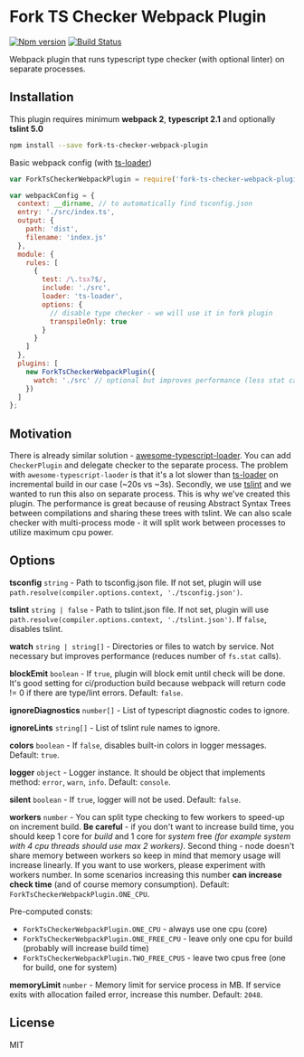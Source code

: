 # Fork TS Checker Webpack Plugin
[![Npm version](https://img.shields.io/npm/v/@realytics/fork-ts-checker-webpack-plugin.svg?style=flat-square)](https://www.npmjs.com/package/@realytics/fork-ts-checker-webpack-plugin)
[![Build Status](https://travis-ci.org/realytics/fork-ts-checker-webpack-plugin.svg?branch=master)](https://travis-ci.org/realytics/fork-ts-checker-webpack-plugin)

Webpack plugin that runs typescript type checker (with optional linter) on separate processes.
 
## Installation ##
This plugin requires minimum **webpack 2**, **typescript 2.1** and optionally **tslint 5.0**
```sh
npm install --save fork-ts-checker-webpack-plugin
```
Basic webpack config (with [ts-loader](https://github.com/TypeStrong/ts-loader))
```js
var ForkTsCheckerWebpackPlugin = require('fork-ts-checker-webpack-plugin');

var webpackConfig = {
  context: __dirname, // to automatically find tsconfig.json
  entry: './src/index.ts',
  output: {
    path: 'dist',
    filename: 'index.js'
  },
  module: {
    rules: [
      {
        test: /\.tsx?$/,
        include: './src',
        loader: 'ts-loader',
        options: {
          // disable type checker - we will use it in fork plugin
          transpileOnly: true 
        }
      }
    ]
  },
  plugins: [
    new ForkTsCheckerWebpackPlugin({
      watch: './src' // optional but improves performance (less stat calls)
    })
  ]
};
```

## Motivation ##
There is already similar solution - [awesome-typescript-loader](https://github.com/s-panferov/awesome-typescript-loader). You can
add `CheckerPlugin` and delegate checker to the separate process. The problem with `awesome-typescript-laoder` is that it's a lot slower 
than [ts-loader](https://github.com/TypeStrong/ts-loader) on incremental build in our case (~20s vs ~3s).
Secondly, we use [tslint](https://palantir.github.io/tslint/) and we wanted to run this also on separate process.
This is why we've created this plugin. The performance is great because of reusing Abstract Syntax Trees between compilations and sharing 
these trees with tslint. We can also scale checker with multi-process mode - it will split work between processes to utilize maximum cpu 
power.

## Options ##
**tsconfig** `string` - Path to tsconfig.json file. If not set, plugin will use `path.resolve(compiler.options.context, './tsconfig.json')`.

**tslint** `string | false` - Path to tslint.json file. If not set, plugin will use `path.resolve(compiler.options.context, './tslint.json')`. 
                            If `false`, disables tslint.

**watch** `string | string[]` - Directories or files to watch by service. Not necessary but improves performance 
                                (reduces number of `fs.stat` calls).
                                  
**blockEmit** `boolean` - If `true`, plugin will block emit until check will be done. It's good setting for ci/production build because 
                          webpack will return code != 0 if there are type/lint errors. Default: `false`. 

**ignoreDiagnostics** `number[]` - List of typescript diagnostic codes to ignore.

**ignoreLints** `string[]` - List of tslint rule names to ignore.

**colors** `boolean` - If `false`, disables built-in colors in logger messages. Default: `true`.

**logger** `object` - Logger instance. It should be object that implements method: `error`, `warn`, `info`. Default: `console`.

**silent** `boolean` - If `true`, logger will not be used. Default: `false`.

**workers** `number` - You can split type checking to few workers to speed-up on increment build. 
                       **Be careful** - if you don't want to increase build time, you should keep 1 core for *build* and 1 core for 
                       *system* free *(for example system with 4 cpu threads should use max 2 workers)*. 
                       Second thing - node doesn't share memory between workers so keep in mind that memory usage will increase 
                       linearly. If you want to use workers, please experiment with workers number. In some scenarios increasing this number 
                       **can increase check time** (and of course memory consumption).
                       Default: `ForkTsCheckerWebpackPlugin.ONE_CPU`.

Pre-computed consts:      
  * `ForkTsCheckerWebpackPlugin.ONE_CPU` - always use one cpu (core)
  * `ForkTsCheckerWebpackPlugin.ONE_FREE_CPU` - leave only one cpu for build (probably will increase build time)
  * `ForkTsCheckerWebpackPlugin.TWO_FREE_CPUS` - leave two cpus free (one for build, one for system)

**memoryLimit** `number` - Memory limit for service process in MB. If service exits with allocation failed error, increase this number.
                           Default: `2048`.

## License ##
MIT
